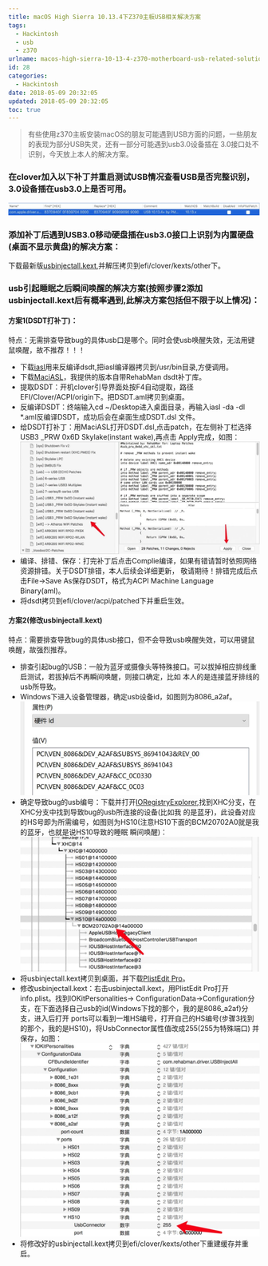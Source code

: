```yaml
---
title: macOS High Sierra 10.13.4下Z370主板USB相关解决方案
tags:
  - Hackintosh
  - usb
  - z370
urlname: macos-high-sierra-10-13-4-z370-motherboard-usb-related-solutions
id: 28
categories:
  - Hackintosh
date: 2018-05-09 20:32:05
updated: 2018-05-09 20:32:05
toc: true
---
```


>有些使用z370主板安装macOS的朋友可能遇到USB方面的问题，一些朋友的表现为部分USB失灵，还有一部分可能遇到usb3.0设备插在 3.0接口处不识别，今天放上本人的解决方案<!--more-->。

### 在clover加入以下补丁并重启测试USB情况查看USB是否完整识别，3.0设备插在usb3.0上是否可用。 
![](/images/005YMNDBly1g0ra9pmr9mj30sg01fwen.jpg)

### 添加补丁后遇到USB3.0移动硬盘插在usb3.0接口上识别为内置硬盘(桌面不显示黄盘)的解决方案：

下载最新版<a href="https://bitbucket.org/RehabMan/os-x-usb-inject-all/downloads/RehabMan-USBInjectAll-2018-0420.zip">usbinjectall.kext</a>,并解压拷贝到efi/clover/kexts/other下。

### usb引起睡眠之后瞬间唤醒的解决方案(按照步骤2添加usbinjectall.kext后有概率遇到,此解决方案包括但不限于以上情况)：

#### 方案1(DSDT打补丁)：

特点：无需排查导致bug的具体usb口是哪个。同时会使usb唤醒失效，无法用键鼠唤醒，故不推荐！！！
* 下载<a href="https://bitbucket.org/RehabMan/acpica/downloads/iasl.zip">iasl</a>用来反编译dsdt,把iasl编译器拷贝到/usr/bin目录,方便调用。
* 下载<a href="https://bitbucket.org/RehabMan/os-x-maciasl-patchmatic/downloads/RehabMan-MaciASL-2018-0507.zip">MaciASL</a>，我提供的版本自带RehabMan dsdt补丁库。
* 提取DSDT：开机clover引导界面处按F4自动提取，路径EFI/Clover/ACPI/origin下。把DSDT.aml拷贝到桌面。
* 反编译DSDT：终端输入cd ~/Desktop进入桌面目录，再输入iasl -da -dl *.aml反编译DSDT，成功后会在桌面生成DSDT.dsl 文件。
* 给DSDT打补丁：用MaciASL打开DSDT.dsl,点击patch，在左侧补丁栏选择USB3 _PRW 0x6D Skylake(instant wake),再点击 Apply完成，如图： ![](/images/005YMNDBly1g0ra9y5srvj30sg0dbwgu.jpg)
* 编译、排错、保存：打完补丁后点击Complie编译，如果有错请暂时依照网络资源排错。关于DSDT排错，本人后续会详细更新， 敬请期待！排错完成后点击File-&gt;Save As保存DSDT，格式为ACPI Machine Language Binary(aml)。
* 将dsdt拷贝到efi/clover/acpi/patched下并重启生效。

#### 方案2(修改usbinjectall.kext)

特点：需要排查导致bug的具体usb接口，但不会导致usb唤醒失效，可以用键鼠唤醒，故强烈推荐。
* 排查引起bug的USB：一般为蓝牙或摄像头等特殊接口。可以拔掉相应排线重启测试，若拔掉后不再瞬间唤醒，则接口确定，比如 本人的是连接蓝牙排线的usb所导致。
* Windows下进入设备管理器，确定usb设备id，如图则为8086_a2af。
![](/images/005YMNDBly1g0raapm4ahj30j707jmyl.jpg)
* 确定导致bug的usb编号：下载并打开<a href="https://us.softpedia-secure-download.com/dl/cd6af705d256e781d022b220f14acd38/5af2e088/400138300/mac/System-Utilities/IORegistryExplorer.zip">IORegistryExplorer</a>,找到XHC分支，在XHC分支中找到导致bug的usb所连接的设备(比如我 的是蓝牙)，此设备对应的HS号即为所需编号，如图则为HS10(注意HS10下面的BCM20702A0就是我的蓝牙，也就是说HS10导致的睡眠 瞬间唤醒)： ![](/images/005YMNDBly1g0raay9umlj30sg0g07ax.jpg)
* 将usbinjectall.kext拷贝到桌面，并下载<a href="https://www.fatcatsoftware.com/plisteditpro/PlistEditPro.zip">PlistEdit Pro</a>。
* 修改usbinjectall.kext：右击usbinjectall.kext，用PlistEdit Pro打开info.plist。找到IOKitPersonalities-&gt; ConfigurationData-&gt;Configuration分支，在下面选择自己usb的id(Windows下找的那个，我的是8086_a2af)分支，进入后打开 ports可以看到一堆HS编号，打开自己的HS编号(步骤3找到的那个，我的是HS10)，将UsbConnector属性值改成255(255为特殊端口) 并保存，如图： ![](/images/005YMNDBly1g0rabd1qt4j30sg0mz13x.jpg)
* 将修改好的usbinjectall.kext拷贝到efi/clover/kexts/other下重建缓存并重启。